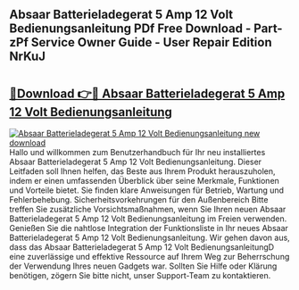 ## Absaar Batterieladegerat 5 Amp 12 Volt Bedienungsanleitung PDf Free Download - Part-zPf Service Owner Guide - User Repair Edition NrKuJ

# <h2><a href="http://df4w2u.blite.top/?on=Absaar+Batterieladegerat+5+Amp+12+Volt+Bedienungsanleitung">🔗Download 👉🔴 Absaar Batterieladegerat 5 Amp 12 Volt Bedienungsanleitung</a></h2>

[![Absaar Batterieladegerat 5 Amp 12 Volt Bedienungsanleitung new download](https://i.imgur.com/lujVjoI.png)](http://df4w2u.blite.top/?on=Absaar+Batterieladegerat+5+Amp+12+Volt+Bedienungsanleitung)
Hallo und willkommen zum Benutzerhandbuch für Ihr neu installiertes Absaar Batterieladegerat 5 Amp 12 Volt Bedienungsanleitung. Dieser Leitfaden soll Ihnen helfen, das Beste aus Ihrem Produkt herauszuholen, indem er einen umfassenden Überblick über seine Merkmale, Funktionen und Vorteile bietet. Sie finden klare Anweisungen für Betrieb, Wartung und Fehlerbehebung. Sicherheitsvorkehrungen für den Außenbereich Bitte treffen Sie zusätzliche Vorsichtsmaßnahmen, wenn Sie Ihren neuen Absaar Batterieladegerat 5 Amp 12 Volt Bedienungsanleitung im Freien verwenden. Genießen Sie die nahtlose Integration der Funktionsliste in Ihr neues Absaar Batterieladegerat 5 Amp 12 Volt Bedienungsanleitung. Wir gehen davon aus, dass das Absaar Batterieladegerat 5 Amp 12 Volt BedienungsanleitungD eine zuverlässige und effektive Ressource auf Ihrem Weg zur Beherrschung der Verwendung Ihres neuen Gadgets war. Sollten Sie Hilfe oder Klärung benötigen, zögern Sie bitte nicht, unser Support-Team zu kontaktieren.
